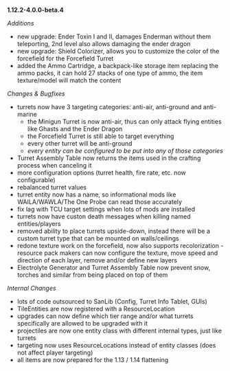 **1.12.2-4.0.0-beta.4**

_Additions_
* new upgrade: Ender Toxin I and II, damages Enderman without them teleporting, 2nd level also
  allows damaging the ender dragon
* new upgrade: Shield Colorizer, allows you to customize the color of the forcefield for the
  Forcefield Turret
* added the Ammo Cartridge, a backpack-like storage item replacing the ammo packs, it can hold
  27 stacks of one type of ammo, the item texture/model will match the content

_Changes & Bugfixes_
* turrets now have 3 targeting categories: anti-air, anti-ground and anti-marine
    - the Minigun Turret is now anti-air, thus can only attack flying entities like Ghasts and
      the Ender Dragon
    - the Forcefield Turret is still able to target everything
    - every other turret will be anti-ground
    - _every entity can be configured to be put into any of those categories_
* Turret Assembly Table now returns the items used in the crafting process when canceling it
* more configuration options (turret health, fire rate, etc. now configurable)
* rebalanced turret values
* turret entity now has a name, so informational mods like WAILA/WAWLA/The One Probe can read
  those accurately
* fix lag with TCU target settings when lots of mods are installed
* turrets now have custon death messages when killing named entities/players
* removed ability to place turrets upside-down, instead there will be a custom turret type that
  can be mounted on walls/ceilings
* redone texture work on the forcefield, now also supports recolorization - resource pack
  makers can now configure the texture, move speed and direction of each layer, remove and/or
  define new layers
* Electrolyte Generator and Turret Assembly Table now prevent snow, torches and similar from
  being placed on top of them

_Internal Changes_
* lots of code outsourced to SanLib (Config, Turret Info Tablet, GUIs)
* TileEntities are now registered with a ResourceLocation
* upgrades can now define which tier range and/or what turrets specifically are allowed to be
  upgraded with it
* projectiles are now one entity class with different internal types, just like turrets
* targeting now uses ResourceLocations instead of entity classes (does not affect player
  targeting)
* all items are now prepared for the 1.13 / 1.14 flattening